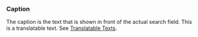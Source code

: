 ### Caption

The caption is the text that is shown in front of the actual search field. This is a translatable text. See [Translatable Texts](/refguide7/translatable-texts/).
